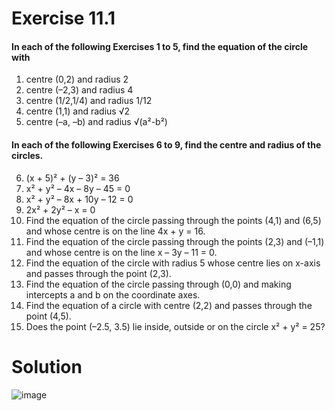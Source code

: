 # Exercise 11.1
#### In each of the following Exercises 1 to 5, find the equation of the circle with 
1. centre (0,2) and radius 2 
2. centre (–2,3) and radius 4
3. centre (1/2,1/4) and radius 1/12
4. centre (1,1) and radius √2
5. centre (–a, –b) and radius √(a²-b²)

#### In each of the following Exercises 6 to 9, find the centre and radius of the circles.
6. (x + 5)² + (y – 3)² = 36 
7. x² + y² – 4x – 8y – 45 = 0
8. x² + y² – 8x + 10y – 12 = 0 
9. 2x² + 2y² – x = 0
10. Find the equation of the circle passing through the points (4,1) and (6,5) and whose centre is on the line 4x + y = 16.
11. Find the equation of the circle passing through the points (2,3) and (–1,1) and whose centre is on the line x – 3y – 11 = 0.
12. Find the equation of the circle with radius 5 whose centre lies on x-axis and passes through the point (2,3).
13. Find the equation of the circle passing through (0,0) and making intercepts a and b on the coordinate axes.
14. Find the equation of a circle with centre (2,2) and passes through the point (4,5).
15. Does the point (–2.5, 3.5) lie inside, outside or on the circle x² + y² = 25?

# Solution
![image](https://user-images.githubusercontent.com/20998959/147884668-bb34d386-9f0f-4d3e-bed1-83bfdd584315.png)

